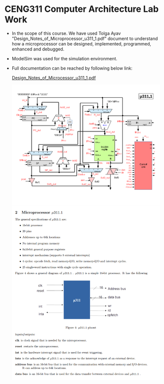 
# CENG311 Computer Architecture Lab Work

* In the scope of this course. We have used Tolga Ayav "Design_Notes_of_Microprocessor_u311_1.pdf" document 
to understand how a microprocessor can be designed, implemented, programmed, enhanced and debugged.

* ModelSim was used for the simulation environment.

* Full documentation can be reached by following below link:

  [Design_Notes_of_Microcessor_u311_1.pdf](http://web.iyte.edu.tr/~tolgaayav/courses/ceng311/Design_Notes_of_Microprocessor_u311_1.pdf)
  
  ![alt text](https://github.com/feyil/CENG311/blob/master/Info%20PNG/Architecture.png "Architecture")
  ![alt text](https://github.com/feyil/CENG311/blob/master/Info%20PNG/uP311spec.png "Architecture")

  

